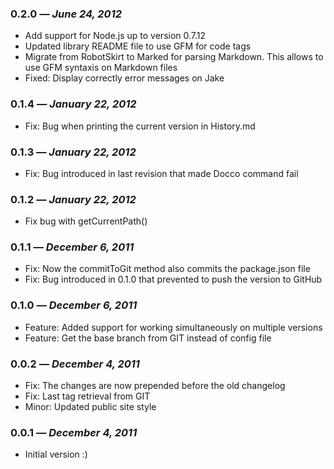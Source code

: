 ### 0.2.0 — *June 24, 2012*

  * Add support for Node.js up to version 0.7.12
  * Updated library README file to use GFM for code tags
  * Migrate from RobotSkirt to Marked for parsing Markdown. This allows to use GFM syntaxis on Markdown files
  * Fixed: Display correctly error messages on Jake

### 0.1.4 — *January 22, 2012*

  * Fix: Bug when printing the current version in History.md

### 0.1.3 — *January 22, 2012*

  * Fix: Bug introduced in last revision that made Docco command fail

### 0.1.2 — *January 22, 2012*

  * Fix bug with getCurrentPath()

### 0.1.1 — *December 6, 2011*

  * Fix: Now the commitToGit method also commits the package.json file
  * Fix: Bug introduced in 0.1.0 that prevented to push the version to GitHub

### 0.1.0 — *December 6, 2011*

  * Feature: Added support for working simultaneously on multiple versions
  * Feature: Get the base branch from GIT instead of config file

### 0.0.2 — *December 4, 2011*

  * Fix: The changes are now prepended before the old changelog
  * Fix: Last tag retrieval from GIT
  * Minor: Updated public site style

### 0.0.1 — *December 4, 2011*

  * Initial version :)

